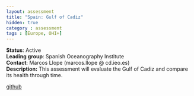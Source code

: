 ```yaml
---
layout: assessment
title: "Spain: Gulf of Cadiz"
hidden: true
category : assessment
tags : [Europe, OHI+]
---
```


**Status**: Active  
**Leading group**: Spanish Oceanography Institute  
**Contact**: Marcos Llope (marcos.llope @ cd.ieo.es)  
**Description:** This assessment will evaluate the Gulf of Cadiz and compare its health through time.  
  
<a href="https://github.com/OHI-Science/cdz" target="_blank">github</a>